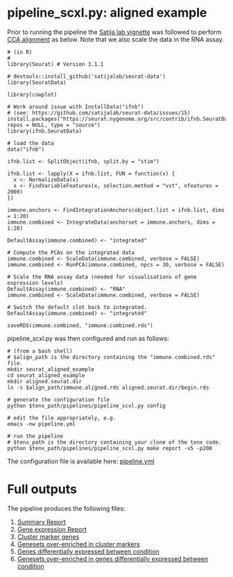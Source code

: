 # pipeline_scxl.py: aligned example

Prior to running the pipeline the [Satija lab vignette](https://satijalab.org/seurat/v3.1/immune_alignment.html) was followed to perform [CCA alignment](https://doi.org/10.1038/nbt.4096) as below. Note that we also scale the data in the RNA assay.

```
# (in R)
#
library(Seurat) # Version 3.1.1

# devtools::install_github('satijalab/seurat-data')
library(SeuratData)

library(cowplot)

# Work around issue with InstallData("ifnb")
# (see: https://github.com/satijalab/seurat-data/issues/15)
install.packages("https://seurat.nygenome.org/src/contrib/ifnb.SeuratData_3.0.0.tar.gz", repos = NULL, type = "source")
library(ifnb.SeuratData)

# load the data
data("ifnb")

ifnb.list <- SplitObject(ifnb, split.by = "stim")

ifnb.list <- lapply(X = ifnb.list, FUN = function(x) {
  x <- NormalizeData(x)
  x <- FindVariableFeatures(x, selection.method = "vst", nfeatures = 2000)
})

immune.anchors <- FindIntegrationAnchors(object.list = ifnb.list, dims = 1:20)
immune.combined <- IntegrateData(anchorset = immune.anchors, dims = 1:20)

DefaultAssay(immune.combined) <- "integrated"

# Compute the PCAs on the integrated data
immune.combined <- ScaleData(immune.combined, verbose = FALSE)
immune.combined <- RunPCA(immune.combined, npcs = 30, verbose = FALSE)

# Scale the RNA assay data (needed for visualisations of gene expression levels)
DefaultAssay(immune.combined) <- "RNA"
immune.combined <- ScaleData(immune.combined, verbose = FALSE)

# Switch the default slot back to integrated.
DefaultAssay(immune.combined) <- "integrated"

saveRDS(immune.combined, "immune.combined.rds")
```

pipeline_scxl.py was then configured and run as follows:

```
# (from a bash shell)
# $align_path is the directory containing the "immune.combined.rds" file.
mkdir seurat_aligned_example
cd seurat_aligned_example
mkdir aligned.seurat.dir
ln -s $align_path/immune.aligned.rds aligned.seurat.dir/begin.rds

# generate the configuration file
python $tenx_path/pipelines/pipeline_scxl.py config

# edit the file appropriately, e.g.
emacs -nw pipeline.yml

# run the pipeline
# $tenx_path is the directory containing your clone of the tenx code.
python $tenx_path/pipelines/pipeline_scxl.py make report -v5 -p200
```

The configuration file is available here: [pipeline.yml](https://dl.dropbox.com/s/njp7bpzzep3ddsu/pipeline.yml)


# Full outputs

The pipeline produces the following files:

1. [Summary Report](https://dl.dropbox.com/s/84x0m9sjdsah8b3/summaryReport.pdf)
2. [Gene expression Report](https://dl.dropbox.com/s/ekt7pwahfqgikam/geneExpressionReport.pdf)
3. [Cluster marker genes](https://dl.dropbox.com/s/y5pr91f89aq8c03/markers.summary.table.xlsx)
4. [Genesets over-enriched in cluster markers](https://dl.dropbox.com/s/uht5x44cmknqjhc/cluster.genesets.xlsx)
5. [Genes differentially expressed between condition](https://dl.dropbox.com/s/n9kwq2ywujzi2dy/markers.between.stim.summary.table.xlsx)
6. [Genesets over-enriched in genes differentially expressed between condition](https://dl.dropbox.com/s/nmqijj6nqbmboz7/condition.genesets.xlsx)
